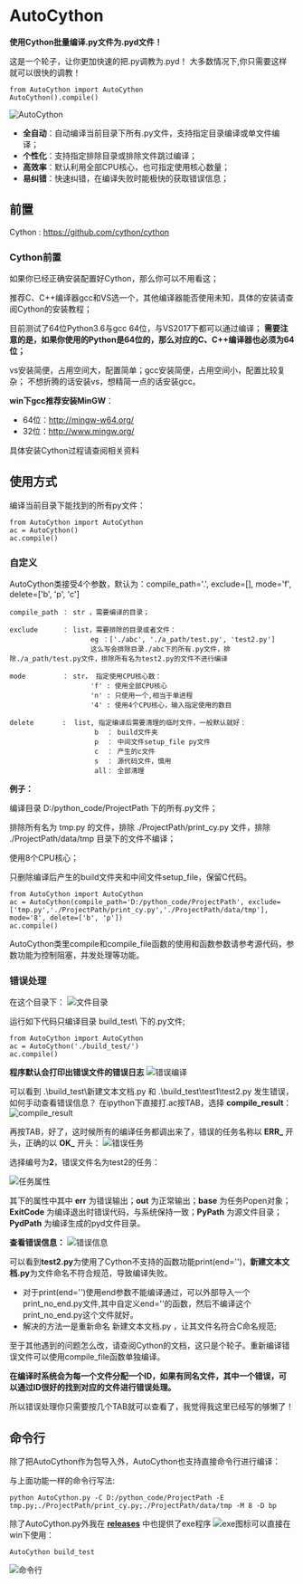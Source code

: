 AutoCython
==================

**使用Cython批量编译.py文件为.pyd文件！**

这是一个轮子，让你更加快速的把.py调教为.pyd！
大多数情况下,你只需要这样就可以很快的调教！

    from AutoCython import AutoCython
    AutoCython().compile()
    
![AutoCython][1]

* **全自动**：自动编译当前目录下所有.py文件，支持指定目录编译或单文件编译；
* **个性化**：支持指定排除目录或排除文件跳过编译；
* **高效率**：默认利用全部CPU核心，也可指定使用核心数量；
* **易纠错**：快速纠错，在编译失败时能极快的获取错误信息；

## 前置
Cython : https://github.com/cython/cython

### Cython前置
如果你已经正确安装配置好Cython，那么你可以不用看这；

推荐C、C++编译器gcc和VS选一个，其他编译器能否使用未知，具体的安装请查阅Cython的安装教程；

目前测试了64位Python3.6与gcc 64位，与VS2017下都可以通过编译；
**需要注意的是，如果你使用的Python是64位的，那么对应的C、C++编译器也必须为64位；**

vs安装简便，占用空间大，配置简单；gcc安装简便，占用空间小，配置比较复杂；
不想折腾的话安装vs，想精简一点的话安装gcc。

**win下gcc推荐安装MinGW**：
* 64位：http://mingw-w64.org/
* 32位：http://www.mingw.org/

具体安装Cython过程请查阅相关资料

## 使用方式
编译当前目录下能找到的所有py文件：

    from AutoCython import AutoCython
    ac = AutoCython()
    ac.compile()
### 自定义
AutoCython类接受4个参数，默认为：compile_path='.', exclude=[], mode='f', delete=['b', 'p', 'c']

    compile_path ： str ，需要编译的目录；

    exclude      ： list，需要排除的目录或者文件：
                        eg ：['./abc', './a_path/test.py', 'test2.py']
                        这么写会排除目录./abc下的所有.py文件，排除./a_path/test.py文件，排除所有名为test2.py的文件不进行编译

    mode         ： str， 指定使用CPU核心数：
                        'f' : 使用全部CPU核心
                        'n' : 只使用一个,相当于单进程
                        '4' : 使用4个CPU核心，输入指定使用的数目

    delete       :  list, 指定编译后需要清理的临时文件，一般默认就好：
                         b  ： build文件夹
                         p  ： 中间文件setup_file py文件
                         c  ： 产生的c文件
                         s  ： 源代码文件，慎用
                         all： 全部清理

**例子：**

编译目录 D:/python_code/ProjectPath 下的所有.py文件；

排除所有名为 tmp.py 的文件，排除 ./ProjectPath/print_cy.py 文件，排除 ./ProjectPath/data/tmp 目录下的文件不编译；

使用8个CPU核心；

只删除编译后产生的build文件夹和中间文件setup_file，保留C代码。

    from AutoCython import AutoCython
    ac = AutoCython(compile_path='D:/python_code/ProjectPath', exclude=['tmp.py','./ProjectPath/print_cy.py','./ProjectPath/data/tmp'], mode='8', delete=['b', 'p'])
    ac.compile()

AutoCython类里compile和compile_file函数的使用和函数参数请参考源代码，参数功能为控制阻塞，并发处理等功能。

### 错误处理
在这个目录下：
![文件目录][2]

运行如下代码只编译目录 build_test\ 下的.py文件;

    from AutoCython import AutoCython
    ac = AutoCython('./build_test/')
    ac.compile()

**程序默认会打印出错误文件的错误日志**
![错误编译][3]

可以看到 .\build_test\新建文本文档.py 和 .\build_test\test1\test2.py 发生错误，如何手动查看错误信息？
在ipython下直接打.ac按TAB，选择 **compile_result**：
![compile_result][4]

再按TAB，好了，这时候所有的编译任务都调出来了，错误的任务名称以 **ERR_** 开头，正确的以 **OK_** 开头：
![错误任务][5]

选择编号为**2**，错误文件名为test2的任务：

![任务属性][6]

其下的属性中其中 **err** 为错误输出；**out** 为正常输出；**base** 为任务Popen对象；**ExitCode** 为编译退出时错误代码，与系统保持一致；**PyPath** 为源文件目录；**PydPath** 为编译生成的pyd文件目录。


**查看错误信息：**
![错误信息][7]

可以看到**test2.py**为使用了Cython不支持的函数功能print(end='')，**新建文本文档.py**为文件命名不符合规范，导致编译失败。

 - 对于print(end='')使用end参数不能编译通过，可以外部导入一个print_no_end.py文件,其中自定义end=''的函数，然后不编译这个print_no_end.py这个文件就好。
 - 解决的方法一是重新命名 新建文本文档.py ，让其文件名符合C命名规范;

至于其他遇到的问题怎么改，请查阅Cython的文档，这只是个轮子。重新编译错误文件可以使用compile_file函数单独编译。

**在编译时系统会为每一个文件分配一个ID，如果有同名文件，其中一个错误，可以通过ID很好的找到对应的文件进行错误处理。**

所以错误处理你只需要按几个TAB就可以查看了，我觉得我这里已经写的够懒了！


## 命令行
除了把AutoCython作为包导入外，AutoCython也支持直接命令行进行编译：

与上面功能一样的命令行写法:

    python AutoCython.py -C D:/python_code/ProjectPath -E tmp.py;./ProjectPath/print_cy.py;./ProjectPath/data/tmp -M 8 -D bp

除了AutoCython.py外我在 **[releases][8]** 中也提供了exe程序 ![exe图标][9]可以直接在win下使用：

    AutoCython build_test

![命令行][10]


  [1]: https://ws2.sinaimg.cn/large/8253c4ddly1fziy5tgpw2j21740pr7wh.jpg
  [2]: https://ws4.sinaimg.cn/large/8253c4ddly1fzgmw57xpuj21740prkjl.jpg
  [3]: https://ws2.sinaimg.cn/large/8253c4ddly1fzixse4vw9j21740prb29.jpg
  [4]: https://ws4.sinaimg.cn/large/8253c4ddly1fziyae76u4j20jy02iq4d.jpg
  [5]: https://ws2.sinaimg.cn/large/8253c4ddly1fziybwsx9oj20je02iq4f.jpg
  [6]: https://ws2.sinaimg.cn/large/8253c4ddly1fziyeaaqosj20e002imy5.jpg
  [7]: https://ws2.sinaimg.cn/large/8253c4ddly1fziygp52y3j21740prb29.jpg
  [8]: https://github.com/EVA-JianJun/AutoCython/releases
  [9]: https://ws2.sinaimg.cn/large/8253c4ddly1fziyi8nmofj203c03cq32.jpg
  [10]: https://ws2.sinaimg.cn/large/8253c4ddly1fzhe4nnwwgj21740pr7wh.jpg